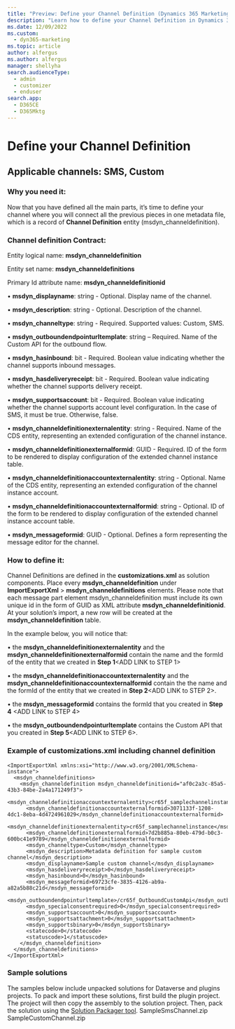 ```yaml
---
title: "Preview: Define your Channel Definition (Dynamics 365 Marketing) | Microsoft Docs"
description: "Learn how to define your Channel Definition in Dynamics 365 Marketing."
ms.date: 12/09/2022
ms.custom: 
  - dyn365-marketing
ms.topic: article
author: alfergus
ms.author: alfergus
manager: shellyha
search.audienceType: 
  - admin
  - customizer
  - enduser
search.app: 
  - D365CE
  - D365Mktg
---
```

# Define your Channel Definition

## Applicable channels: SMS, Custom

### Why you need it:

Now that you have defined all the main parts, it’s time to define your channel where you will connect all the previous pieces in one metadata file, which is a record of **Channel Definition** entity (msdyn_channeldefinition).

### Channel definition Contract:

Entity logical name: **msdyn_channeldefinition**

Entity set name: **msdyn_channeldefinitions**

Primary Id attribute name: **msdyn_channeldefinitionid**

• **msdyn_displayname**: string - Optional. Display name of the channel.

• **msdyn_description**: string - Optional. Description of the channel.

• **msdyn_channeltype**: string - Required.  Supported values: Custom, SMS.

• **msdyn_outboundendpointurltemplate**: string – Required.  Name of the Custom API for the outbound flow. 
  
• **msdyn_hasinbound**: bit - Required. Boolean value indicating whether the channel supports inbound messages.

• **msdyn_hasdeliveryreceipt**: bit - Required. Boolean value indicating whether the channel supports delivery receipt.

• **msdyn_supportsaccount**: bit - Required. Boolean value indicating whether the channel supports account level configuration. In the case of SMS, it must be true. Otherwise, false.   

• **msdyn_channeldefinitionexternalentity**: string - Required. Name of the CDS entity, representing an extended configuration of the channel instance.

• **msdyn_channeldefinitionexternalformid**: GUID - Required. ID of the form to be rendered to display configuration of the extended channel instance table.

• **msdyn_channeldefinitionaccountexternalentity**: string - Optional. Name of the CDS entity, representing an extended configuration of the channel instance account.

• **msdyn_channeldefinitionaccountexternalformid**: string - Optional. ID of the form to be rendered to display configuration of the extended channel instance account table.

• **msdyn_messageformid**: GUID - Optional. Defines a form representing the message editor for the channel.

### How to define it:

Channel Definitions are defined in the **customizations.xml** as solution components. Place every **msdyn_channeldefinition** under **ImportExportXml** > **msdyn_channeldefinitions** elements. Please note that each message part element msdyn_channeldefinition must include its own unique id in the form of GUID as XML attribute **msdyn_channeldefinitionid**. At your solution’s import, a new row will be created at the **msdyn_channeldefinition** table.

In the example below, you will notice that:

• the **msdyn_channeldefinitionexternalentity** and the **msdyn_channeldefinitionexternalformid** contain the name and the formId of the entity that we created in **Step 1**<ADD LINK to STEP 1>

• the **msdyn_channeldefinitionaccountexternalentity** and the **msdyn_channeldefinitionaccountexternalformid** contain the the name and the formId of the entity that we created in **Step 2**<ADD LINK to STEP 2>.

• the **msdyn_messageformid** contains the formId that you created in **Step 4** <ADD LINK to STEP 4>

• the **msdyn_outboundendpointurltemplate** contains the Custom API that you created in **Step 5**<ADD LINK to STEP 6>.

### Example of customizations.xml including channel definition

```
<ImportExportXml xmlns:xsi="http://www.w3.org/2001/XMLSchema-instance">
  <msdyn_channeldefinitions>
    <msdyn_channeldefinition msdyn_channeldefinitionid="af0c2a3c-85a5-43b3-84be-2a4a171249f3">
      <msdyn_channeldefinitionaccountexternalentity>cr65f_samplechannelinstanceaccount</msdyn_channeldefinitionaccountexternalentity>
      <msdyn_channeldefinitionaccountexternalformid>3071133f-1208-4dc1-8eba-4d4724961029</msdyn_channeldefinitionaccountexternalformid>
      <msdyn_channeldefinitionexternalentity>cr65f_samplechannelinstance</msdyn_channeldefinitionexternalentity>
      <msdyn_channeldefinitionexternalformid>7d2b885a-80eb-479d-b0c3-600bc41e9789</msdyn_channeldefinitionexternalformid>
      <msdyn_channeltype>Custom</msdyn_channeltype>
      <msdyn_description>Metadata definition for sample custom channel</msdyn_description>
      <msdyn_displayname>Sample custom channel</msdyn_displayname>
      <msdyn_hasdeliveryreceipt>0</msdyn_hasdeliveryreceipt>
      <msdyn_hasinbound>0</msdyn_hasinbound>
      <msdyn_messageformid>69723cfe-3835-4126-ab9a-a82a5b88c21d</msdyn_messageformid>
      <msdyn_outboundendpointurltemplate>/cr65f_OutboundCustomApi</msdyn_outboundendpointurltemplate>
      <msdyn_specialconsentrequired>0</msdyn_specialconsentrequired>
      <msdyn_supportsaccount>0</msdyn_supportsaccount>
      <msdyn_supportsattachment>0</msdyn_supportsattachment>
      <msdyn_supportsbinary>0</msdyn_supportsbinary>
      <statecode>0</statecode>
      <statuscode>1</statuscode>
    </msdyn_channeldefinition>
  </msdyn_channeldefinitions>
</ImportExportXml>
```

### Sample solutions

The samples below include unpacked solutions for Dataverse and plugins projects.
To pack and import these solutions, first build the plugin project. The project will then copy the assembly to the solution project. Then, pack the solution using the [Solution Packager tool](/learn.microsoft.com/power-platform/alm/solution-packager-tool).
SampleSmsChannel.zip
SampleCustomChannel.zip
